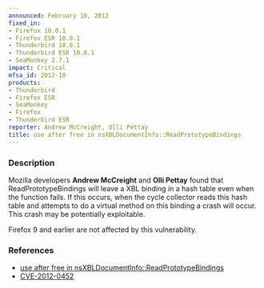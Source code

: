 ```yaml
---
announced: February 10, 2012
fixed_in:
- Firefox 10.0.1
- Firefox ESR 10.0.1
- Thunderbird 10.0.1
- Thunderbird ESR 10.0.1
- SeaMonkey 2.7.1
impact: Critical
mfsa_id: 2012-10
products:
- Thunderbird
- Firefox ESR
- SeaMonkey
- Firefox
- Thunderbird ESR
reporter: Andrew McCreight, Olli Pettay
title: use after free in nsXBLDocumentInfo::ReadPrototypeBindings
---
```


<h3>Description</h3>

<p>Mozilla developers <strong>Andrew McCreight</strong> and <strong>Olli Pettay</strong> found that ReadPrototypeBindings will leave a XBL binding in a hash table even when the function fails. If this occurs, when the cycle collector reads this hash table and attempts to do a virtual method on this binding a crash will occur. This crash may be potentially exploitable. 
</p>

<p class="note">Firefox 9 and earlier are not affected by this vulnerability.
</p>


<h3>References</h3>

<ul>
  <li><a href="https://bugzilla.mozilla.org/show_bug.cgi?id=724284">
      use after free in nsXBLDocumentInfo::ReadPrototypeBindings</a></li>
  <li><a href="http://cve.mitre.org/cgi-bin/cvename.cgi?name=CVE-2012-0452" class="ex-ref">CVE-2012-0452</a></li>
</ul>



